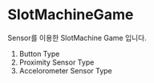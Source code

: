# SlotMachineGame
Sensor를 이용한 SlotMachine Game 입니다. 

1) Button Type
2) Proximity Sensor Type
3) Accelorometer Sensor Type

